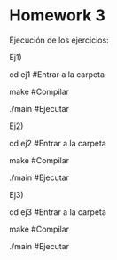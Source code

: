 # Homework 3

Ejecución de los ejercicios:

Ej1)

cd ej1		#Entrar a la carpeta

make      #Compilar

./main		#Ejecutar


Ej2)

cd ej2		#Entrar a la carpeta

make            #Compilar

./main		#Ejecutar


Ej3)

cd ej3		#Entrar a la carpeta

make            #Compilar

./main		#Ejecutar
